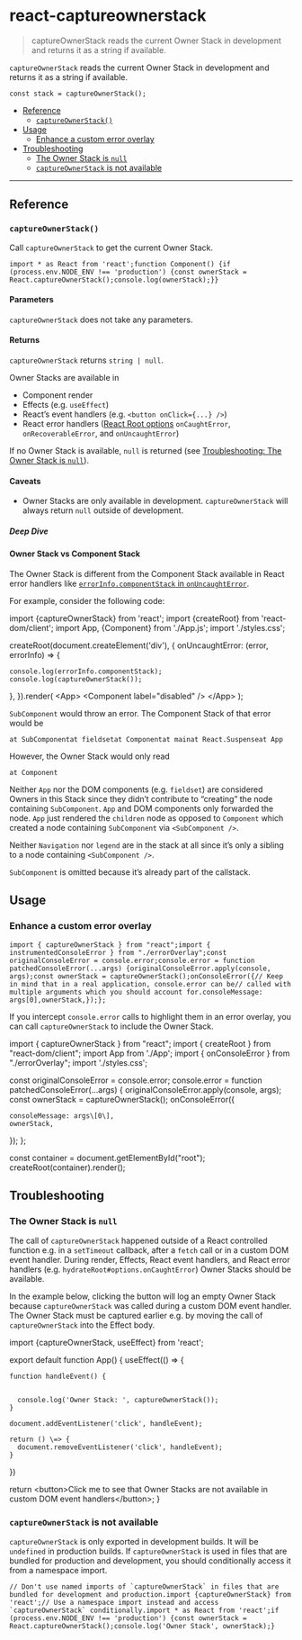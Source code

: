 # react-captureownerstack

> captureOwnerStack reads the current Owner Stack in development and returns it as a string if available.



`captureOwnerStack` reads the current Owner Stack in development and returns it as a string if available.

    const stack = captureOwnerStack();

*   [Reference](#reference)
    *   [`captureOwnerStack()`](#captureownerstack)
*   [Usage](#usage)
    *   [Enhance a custom error overlay](#enhance-a-custom-error-overlay)
*   [Troubleshooting](#troubleshooting)
    *   [The Owner Stack is `null`](#the-owner-stack-is-null)
    *   [`captureOwnerStack` is not available](#captureownerstack-is-not-available)

* * *

## Reference[](#reference "Link for Reference")

### `captureOwnerStack()`[](#captureownerstack "Link for this heading")

Call `captureOwnerStack` to get the current Owner Stack.

    import * as React from 'react';function Component() {if (process.env.NODE_ENV !== 'production') {const ownerStack = React.captureOwnerStack();console.log(ownerStack);}}

#### Parameters[](#parameters "Link for Parameters")

`captureOwnerStack` does not take any parameters.

#### Returns[](#returns "Link for Returns")

`captureOwnerStack` returns `string | null`.

Owner Stacks are available in

*   Component render
*   Effects (e.g. `useEffect`)
*   React’s event handlers (e.g. `<button onClick={...} />`)
*   React error handlers ([React Root options](about:/reference/react-dom/client/createRoot#parameters) `onCaughtError`, `onRecoverableError`, and `onUncaughtError`)

If no Owner Stack is available, `null` is returned (see [Troubleshooting: The Owner Stack is `null`](#the-owner-stack-is-null)).

#### Caveats[](#caveats "Link for Caveats")

*   Owner Stacks are only available in development. `captureOwnerStack` will always return `null` outside of development.

##### Deep Dive

#### Owner Stack vs Component Stack[](#owner-stack-vs-component-stack "Link for Owner Stack vs Component Stack")

The Owner Stack is different from the Component Stack available in React error handlers like [`errorInfo.componentStack` in `onUncaughtError`](about:/reference/react-dom/client/hydrateRoot#show-a-dialog-for-uncaught-errors).

For example, consider the following code:

import {captureOwnerStack} from 'react';
import {createRoot} from 'react-dom/client';
import App, {Component} from './App.js';
import './styles.css';

createRoot(document.createElement('div'), {
  onUncaughtError: (error, errorInfo) \=> {
    
    
    
    
    
    console.log(errorInfo.componentStack);
    console.log(captureOwnerStack());
  },
}).render(
  <App\>
    <Component label\="disabled" />
  </App\>
);

`SubComponent` would throw an error. The Component Stack of that error would be

    at SubComponentat fieldsetat Componentat mainat React.Suspenseat App

However, the Owner Stack would only read

    at Component

Neither `App` nor the DOM components (e.g. `fieldset`) are considered Owners in this Stack since they didn’t contribute to “creating” the node containing `SubComponent`. `App` and DOM components only forwarded the node. `App` just rendered the `children` node as opposed to `Component` which created a node containing `SubComponent` via `<SubComponent />`.

Neither `Navigation` nor `legend` are in the stack at all since it’s only a sibling to a node containing `<SubComponent />`.

`SubComponent` is omitted because it’s already part of the callstack.

## Usage[](#usage "Link for Usage")

### Enhance a custom error overlay[](#enhance-a-custom-error-overlay "Link for Enhance a custom error overlay")

    import { captureOwnerStack } from "react";import { instrumentedConsoleError } from "./errorOverlay";const originalConsoleError = console.error;console.error = function patchedConsoleError(...args) {originalConsoleError.apply(console, args);const ownerStack = captureOwnerStack();onConsoleError({// Keep in mind that in a real application, console.error can be// called with multiple arguments which you should account for.consoleMessage: args[0],ownerStack,});};

If you intercept `console.error` calls to highlight them in an error overlay, you can call `captureOwnerStack` to include the Owner Stack.

import { captureOwnerStack } from "react";
import { createRoot } from "react-dom/client";
import App from './App';
import { onConsoleError } from "./errorOverlay";
import './styles.css';

const originalConsoleError = console.error;
console.error = function patchedConsoleError(...args) {
  originalConsoleError.apply(console, args);
  const ownerStack = captureOwnerStack();
  onConsoleError({
    
    
    consoleMessage: args\[0\],
    ownerStack,
  });
};

const container = document.getElementById("root");
createRoot(container).render(<App />);

## Troubleshooting[](#troubleshooting "Link for Troubleshooting")

### The Owner Stack is `null`[](#the-owner-stack-is-null "Link for this heading")

The call of `captureOwnerStack` happened outside of a React controlled function e.g. in a `setTimeout` callback, after a `fetch` call or in a custom DOM event handler. During render, Effects, React event handlers, and React error handlers (e.g. `hydrateRoot#options.onCaughtError`) Owner Stacks should be available.

In the example below, clicking the button will log an empty Owner Stack because `captureOwnerStack` was called during a custom DOM event handler. The Owner Stack must be captured earlier e.g. by moving the call of `captureOwnerStack` into the Effect body.

import {captureOwnerStack, useEffect} from 'react';

export default function App() {
  useEffect(() \=> {
    
    function handleEvent() {
      
      
      console.log('Owner Stack: ', captureOwnerStack());
    }

    document.addEventListener('click', handleEvent);

    return () \=> {
      document.removeEventListener('click', handleEvent);
    }
  })

  return <button\>Click me to see that Owner Stacks are not available in custom DOM event handlers</button\>;
}

### `captureOwnerStack` is not available[](#captureownerstack-is-not-available "Link for this heading")

`captureOwnerStack` is only exported in development builds. It will be `undefined` in production builds. If `captureOwnerStack` is used in files that are bundled for production and development, you should conditionally access it from a namespace import.

    // Don't use named imports of `captureOwnerStack` in files that are bundled for development and production.import {captureOwnerStack} from 'react';// Use a namespace import instead and access `captureOwnerStack` conditionally.import * as React from 'react';if (process.env.NODE_ENV !== 'production') {const ownerStack = React.captureOwnerStack();console.log('Owner Stack', ownerStack);}
